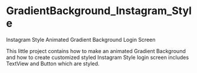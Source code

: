 # GradientBackground_Instagram_Style
Instagram Style Animated Gradient Background Login Screen



This little project contains how to make an animated Gradient Background and how to create customized styled Instagram Style login screen includes TextView and Button which are styled.
